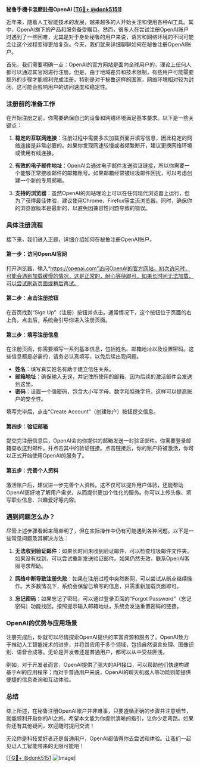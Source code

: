**秘鲁手機卡怎麽註冊OpenAI [[TG💪+ @donk5151](https://t.me/s/donk5151)]**

近年来，随着人工智能技术的发展，越来越多的人开始关注和使用各种AI工具。其中，OpenAI旗下的产品和服务备受瞩目。然而，很多人在尝试注册OpenAI账户时遇到了一些困难，尤其是对于身处秘鲁的用户来说，语言和网络环境的不同可能会让这个过程变得更加复杂。今天，我们就来详细聊聊如何在秘鲁注册OpenAI账户。

首先，我们需要明确一点：OpenAI的官方网站是面向全球用户的，理论上任何人都可以通过其官网进行注册。但是，由于地域差异和技术限制，有些用户可能需要额外的步骤才能顺利完成注册。特别是对于秘鲁这样的国家，网络环境相对较为封闭，这可能会影响用户的访问速度和稳定性。

### 注册前的准备工作

在开始注册之前，你需要确保自己的设备和网络环境满足基本要求。以下是一些关键点：

1. **稳定的互联网连接**：注册过程中需要多次加载页面并填写信息，因此稳定的网络连接是非常必要的。如果你发现网速较慢或者频繁断开，建议更换网络环境或使用有线连接。

2. **有效的电子邮件地址**：OpenAI会通过电子邮件发送验证链接，所以你需要一个能够正常接收邮件的邮箱账号。如果邮箱经常被垃圾邮件困扰，可以考虑创建一个新的专用邮箱。

3. **支持的浏览器**：虽然OpenAI的网站理论上可以在任何现代浏览器上运行，但为了获得最佳体验，建议使用Chrome、Firefox等主流浏览器。同时，确保你的浏览器版本是最新的，以避免因兼容性问题导致的错误。

### 具体注册流程

接下来，我们进入正题，详细介绍如何在秘鲁注册OpenAI账户。

#### 第一步：访问OpenAI官网

打开浏览器，输入“https://openai.com”访问OpenAI的官方网站。初次访问时，可能会遇到加载缓慢的情况，这是正常的，耐心等待即可。如果长时间无法加载，可以尝试刷新页面或稍后再试。

#### 第二步：点击注册按钮

在首页找到“Sign Up”（注册）按钮并点击。通常情况下，这个按钮位于页面的右上角。点击后，系统会引导你进入注册页面。

#### 第三步：填写注册信息

在注册页面，你需要填写一系列基本信息，包括姓名、邮箱地址以及设置密码。这些信息都是必需的，请务必认真填写，以免后续出现问题。

- **姓名**：填写真实姓名有助于建立信任关系。
- **邮箱地址**：确保输入无误，并记住所使用的邮箱，因为后续的激活邮件会发送到这里。
- **密码**：设置一个强密码，包含大小写字母、数字和特殊字符，这样可以提高账户的安全性。

填写完毕后，点击“Create Account”（创建账户）按钮提交信息。

#### 第四步：验证邮箱

提交完注册信息后，OpenAI会向你提供的邮箱发送一封验证邮件。你需要登录邮箱查收这封邮件，并点击其中的验证链接。点击链接后，你的账户将被激活，你可以正式开始使用OpenAI的服务了。

#### 第五步：完善个人资料

激活账户后，建议进一步完善个人资料。这不仅可以提升用户体验，还能帮助OpenAI更好地了解用户需求，从而提供更加个性化的服务。你可以上传头像、填写职业信息、兴趣爱好等内容。

### 遇到问题怎么办？

尽管上述步骤看起来简单明了，但在实际操作中仍有可能遇到各种问题。以下是一些常见问题及其解决方法：

1. **无法收到验证邮件**：如果长时间未收到验证邮件，可以检查垃圾邮件文件夹。如果没有找到，可以尝试重新发送验证邮件。如果仍然无效，联系OpenAI客服寻求帮助。

2. **网络中断导致注册失败**：如果在注册过程中突然断网，可以尝试从断点继续操作。大多数情况下，系统会保留已填写的信息，只需重新加载页面即可。

3. **忘记密码**：如果忘记了密码，可以通过登录页面的“Forgot Password”（忘记密码）功能找回。按照提示输入邮箱地址，系统会发送重置密码的链接。

### OpenAI的优势与应用场景

注册完成后，你就可以尽情探索OpenAI提供的丰富资源和服务了。OpenAI致力于推动人工智能技术的进步，并将其应用于多个领域，包括自然语言处理、图像识别、语音合成等。无论是开发者还是普通用户，都可以从中受益匪浅。

例如，对于开发者而言，OpenAI提供了强大的API接口，可以帮助他们快速构建基于AI的应用程序；而对于普通用户来说，OpenAI的聊天机器人等功能则能提供便捷的信息查询和互动体验。

### 总结

综上所述，在秘鲁注册OpenAI账户并非难事，只要遵循正确的步骤并注意细节，就能顺利开启你的AI之旅。希望本文能为你提供清晰的指引，让你少走弯路。如果你还有其他疑问，欢迎随时提问交流！

无论你是科技爱好者还是普通用户，OpenAI都值得你去尝试和体验。让我们一起见证人工智能带来的无限可能吧！

[[TG💪+ @donk5151](https://t.me/s/donk5151) ![Image](https://i.postimg.cc/rwNCRYN7/Snipaste-2025-04-30-17-27-05.png)]